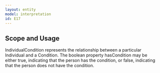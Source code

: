 ```yaml
---
layout: entity
model: interpretation
id: E17
---
```


Scope and Usage
----------------

IndividualCondition represents the relationship between a particular Individual and a Condition.  The boolean property hasCondition may be either true, indicating that the person has the condition, or false, indicating that the person does not have the condition.
